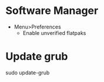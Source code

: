 # Software Manager
- Menu>Preferences
    - Enable unverified flatpaks
    
# Update grub
sudo update-grub
